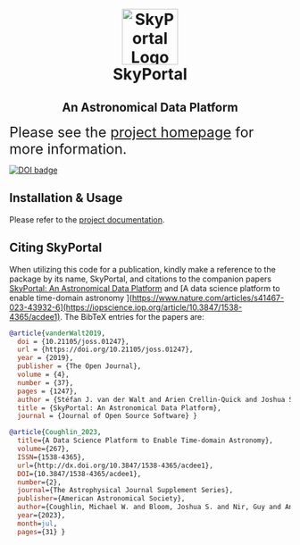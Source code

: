 <h1 align="center">
  <br>
  <img
    src="https://github.com/skyportal/skyportal/raw/main/static/images/skyportal_logo.png"
    alt="SkyPortal Logo"
    width="100px"
  />
  <br>
  SkyPortal
  <br>
</h1>

<h2 align="center">
An Astronomical Data Platform
</h2>

<p>
  <span style="font-size: 180%;">
  Please see the <a href="https://skyportal.io">project homepage</a> for more information.
  </span>
</p>

<p>
  <a style="border-width:0" href="https://doi.org/10.21105/joss.01247">
    <img src="http://joss.theoj.org/papers/10.21105/joss.01247/status.svg" alt="DOI badge" >
  </a>
</p>

## Installation & Usage

Please refer to the <a href="https://skyportal.io/docs">project documentation</a>.

## Citing SkyPortal

When utilizing this code for a publication, kindly make a reference to the package by its name, SkyPortal, and citations to the companion papers [SkyPortal: An Astronomical Data Platform](https://joss.theoj.org/papers/10.21105/joss.01247) and [A data science platform to enable time-domain astronomy
](https://www.nature.com/articles/s41467-023-43932-6](https://iopscience.iop.org/article/10.3847/1538-4365/acdee1). The BibTeX entries for the papers are:
```bibtex
@article{vanderWalt2019,
  doi = {10.21105/joss.01247},
  url = {https://doi.org/10.21105/joss.01247},
  year = {2019},
  publisher = {The Open Journal},
  volume = {4},
  number = {37},
  pages = {1247},
  author = {Stéfan J. van der Walt and Arien Crellin-Quick and Joshua S. Bloom},
  title = {SkyPortal: An Astronomical Data Platform},
  journal = {Journal of Open Source Software} }

@article{Coughlin_2023,
  title={A Data Science Platform to Enable Time-domain Astronomy},
  volume={267},
  ISSN={1538-4365},
  url={http://dx.doi.org/10.3847/1538-4365/acdee1},
  DOI={10.3847/1538-4365/acdee1},
  number={2},
  journal={The Astrophysical Journal Supplement Series},
  publisher={American Astronomical Society},
  author={Coughlin, Michael W. and Bloom, Joshua S. and Nir, Guy and Antier, Sarah and du Laz, Theophile Jegou and van der Walt, Stéfan and Crellin-Quick, Arien and Culino, Thomas and Duev, Dmitry A. and Goldstein, Daniel A. and Healy, Brian F. and Karambelkar, Viraj and Lilleboe, Jada and Shin, Kyung Min and Singer, Leo P. and Ahumada, Tomás and Anand, Shreya and Bellm, Eric C. and Dekany, Richard and Graham, Matthew J. and Kasliwal, Mansi M. and Kostadinova, Ivona and Kiendrebeogo, R. Weizmann and Kulkarni, Shrinivas R. and Jenkins, Sydney and LeBaron, Natalie and Mahabal, Ashish A. and Neill, James D. and Parazin, B. and Peloton, Julien and Perley, Daniel A. and Riddle, Reed and Rusholme, Ben and van Santen, Jakob and Sollerman, Jesper and Stein, Robert and Turpin, D. and Wold, Avery and Amat, Carla and Bonnefon, Adrien and Bonnefoy, Adrien and Flament, Manon and Kerkow, Frank and Kishore, Sulekha and Jani, Shloke and Mahanty, Stephen K. and Liu, Céline and Llinares, Laura and Makarison, Jolyane and Olliéric, Alix and Perez, Inès and Pont, Lydie and Sharma, Vyom},
  year={2023},
  month=jul,
  pages={31} }
```
